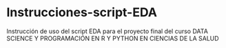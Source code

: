 # Instrucciones-script-EDA
Instrucción de uso del script EDA para el proyecto final del curso DATA SCIENCE Y PROGRAMACIÓN EN R Y PYTHON EN CIENCIAS DE LA SALUD

